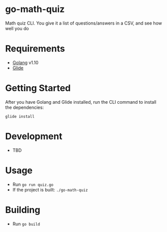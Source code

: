 # go-math-quiz
Math quiz CLI. You give it a list of questions/answers in a CSV, and see how well you do

# Requirements
* [Golang](https://golang.org/) v1.10
* [Glide](https://glide.sh/)

# Getting Started
After you have Golang and Glide installed, run the CLI command to install the dependencies:

`glide install`

# Development
* TBD

# Usage
* Run `go run quiz.go`
* If the project is built: `./go-math-quiz`

# Building
* Run `go build`
